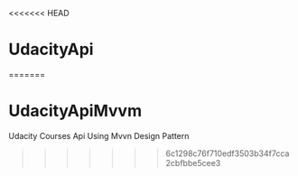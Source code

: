 <<<<<<< HEAD
# UdacityApi
=======
# UdacityApiMvvm
Udacity Courses Api Using Mvvn Design Pattern
>>>>>>> 6c1298c76f710edf3503b34f7cca2cbfbbe5cee3

